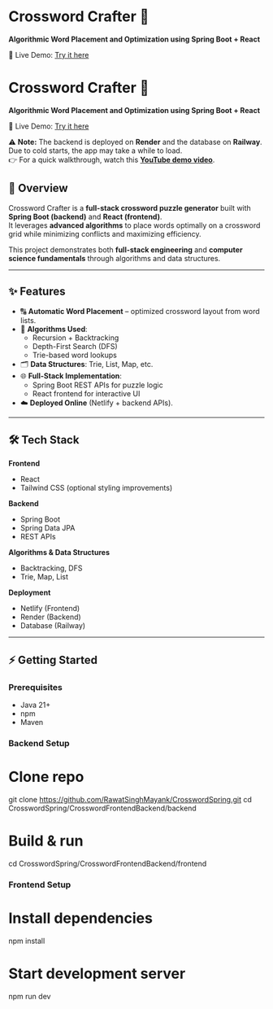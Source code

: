 # Crossword Crafter 🧩  
**Algorithmic Word Placement and Optimization using Spring Boot + React**

🚀 Live Demo: [Try it here](https://mayank-singh-rawat-crossword-puzzle.netlify.app/)

# Crossword Crafter 🧩  
**Algorithmic Word Placement and Optimization using Spring Boot + React**

🚀 Live Demo: [Try it here](https://mayank-singh-rawat-crossword-puzzle.netlify.app/)  

⚠️ **Note:** The backend is deployed on **Render** and the database on **Railway**.  
Due to cold starts, the app may take a while to load.  
👉 For a quick walkthrough, watch this **[YouTube demo video](https://youtu.be/BRvVmrBjKVs?feature=shared)**.  


## 📖 Overview  
Crossword Crafter is a **full-stack crossword puzzle generator** built with **Spring Boot (backend)** and **React (frontend)**.  
It leverages **advanced algorithms** to place words optimally on a crossword grid while minimizing conflicts and maximizing efficiency.

This project demonstrates both **full-stack engineering** and **computer science fundamentals** through algorithms and data structures.

---

## ✨ Features  
- 🔠 **Automatic Word Placement** – optimized crossword layout from word lists.  
- 🧮 **Algorithms Used**:  
  - Recursion + Backtracking  
  - Depth-First Search (DFS)  
  - Trie-based word lookups  
- 🗂 **Data Structures**: Trie, List, Map, etc.  
- 🌐 **Full-Stack Implementation**:  
  - Spring Boot REST APIs for puzzle logic  
  - React frontend for interactive UI  
- ☁️ **Deployed Online** (Netlify + backend APIs).  

---

## 🛠 Tech Stack  

**Frontend**  
- React  
- Tailwind CSS (optional styling improvements)  

**Backend**  
- Spring Boot  
- Spring Data JPA  
- REST APIs  

**Algorithms & Data Structures**  
- Backtracking, DFS  
- Trie, Map, List  

**Deployment**  
- Netlify (Frontend)  
- Render (Backend)
- Database (Railway)

---

## ⚡ Getting Started  

### Prerequisites  
- Java 21+  
- npm  
- Maven  

### Backend Setup

# Clone repo
git clone https://github.com/RawatSinghMayank/CrosswordSpring.git
cd CrosswordSpring/CrosswordFrontendBackend/backend

# Build & run


cd CrosswordSpring/CrosswordFrontendBackend/frontend

### Frontend Setup
# Install dependencies
npm install

# Start development server
npm run dev

